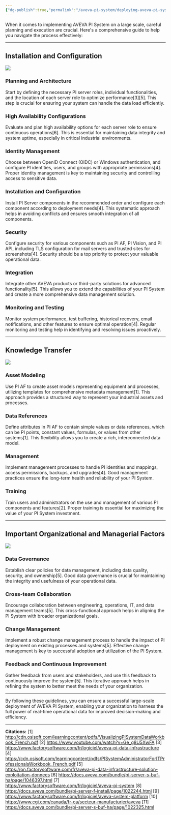 ```yaml
---
{"dg-publish":true,"permalink":"/aveva-pi-system/deploying-aveva-pi-system-at-scale-a-comprehensive-guide/","tags":["PISystem","Architecture","OperationalData"]}
---
```


When it comes to implementing AVEVA PI System on a large scale, careful planning and execution are crucial. Here's a comprehensive guide to help you navigate the process effectively:

---
## Installation and Configuration

![](https://i.imgur.com/nH2ahvN.png)
### Planning and Architecture
Start by defining the necessary PI server roles, individual functionalities, and the location of each server role to optimize performance[3][5]. This step is crucial for ensuring your system can handle the data load efficiently.
### High Availability Configurations
Evaluate and plan high availability options for each server role to ensure continuous operations[6]. This is essential for maintaining data integrity and system uptime, especially in critical industrial environments.
### Identity Management
Choose between OpenID Connect (OIDC) or Windows authentication, and configure PI identities, users, and groups with appropriate permissions[4]. Proper identity management is key to maintaining security and controlling access to sensitive data.
### Installation and Configuration
Install PI Server components in the recommended order and configure each component according to deployment needs[4]. This systematic approach helps in avoiding conflicts and ensures smooth integration of all components.
### Security
Configure security for various components such as PI AF, PI Vision, and PI API, including TLS configuration for mail servers and trusted sites for screenshots[4]. Security should be a top priority to protect your valuable operational data.
### Integration
Integrate other AVEVA products or third-party solutions for advanced functionality[5]. This allows you to extend the capabilities of your PI System and create a more comprehensive data management solution.
### Monitoring and Testing
Monitor system performance, test buffering, historical recovery, email notifications, and other features to ensure optimal operation[4]. Regular monitoring and testing help in identifying and resolving issues proactively.

---
## Knowledge Transfer

![](https://i.imgur.com/USodwrY.png)
### Asset Modeling
Use PI AF to create asset models representing equipment and processes, utilizing templates for comprehensive metadata management[1]. This approach provides a structured way to represent your industrial assets and processes.
### Data References
Define attributes in PI AF to contain simple values or data references, which can be PI points, constant values, formulas, or values from other systems[1]. This flexibility allows you to create a rich, interconnected data model.
### Management
Implement management processes to handle PI identities and mappings, access permissions, backups, and upgrades[4]. Good management practices ensure the long-term health and reliability of your PI System.
### Training
Train users and administrators on the use and management of various PI components and features[2]. Proper training is essential for maximizing the value of your PI System investment.

---
## Important Organizational and Managerial Factors

![](https://i.imgur.com/uGfYTnl.png)
### Data Governance
Establish clear policies for data management, including data quality, security, and ownership[5]. Good data governance is crucial for maintaining the integrity and usefulness of your operational data.
### Cross-team Collaboration
Encourage collaboration between engineering, operations, IT, and data management teams[5]. This cross-functional approach helps in aligning the PI System with broader organizational goals.
### Change Management
Implement a robust change management process to handle the impact of PI deployment on existing processes and systems[5]. Effective change management is key to successful adoption and utilization of the PI System.
### Feedback and Continuous Improvement
Gather feedback from users and stakeholders, and use this feedback to continuously improve the system[5]. This iterative approach helps in refining the system to better meet the needs of your organization.

---
By following these guidelines, you can ensure a successful large-scale deployment of AVEVA PI System, enabling your organization to harness the full power of real-time operational data for improved decision-making and efficiency.

---
**Citations:**
[1] http://cdn.osisoft.com/learningcontent/pdfs/VisualizingPISystemDataWorkbook_French.pdf
[2] https://www.youtube.com/watch?v=Ge_g8U5XwFA
[3] https://www.factorysoftware.com/fr/logiciel/aveva-pi-data-infrastructure
[4] https://cdn.osisoft.com/learningcontent/pdfs/PISystemAdministratorForITProfessionalsWorkbook_French.pdf
[5] https://on.factorysoftware.com/fr/aveva-pi-data-infrastructure-solution-exploitation-donnees
[6] https://docs.aveva.com/bundle/pi-server-s-buf-ha/page/1046397.html
[7] https://www.factorysoftware.com/fr/logiciel/aveva-pi-system
[8] https://docs.aveva.com/bundle/pi-server-f-install/page/1022244.html
[9] https://www.factorysoftware.com/fr/logiciel/aveva-system-platform
[10] https://www.cgi.com/canada/fr-ca/secteur-manufacturier/aveva
[11] https://docs.aveva.com/bundle/pi-server-s-buf-ha/page/1022325.html